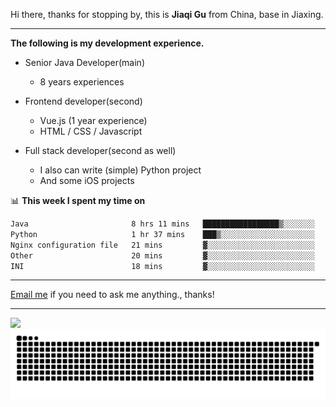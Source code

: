 Hi there, thanks for stopping by, this is **Jiaqi Gu** from China, base in Jiaxing.

---

**The following is my development experience.**

- Senior Java Developer(main)
  - 8 years experiences

- Frontend developer(second)
  - Vue.js (1 year experience)
  - HTML / CSS / Javascript
  
- Full stack developer(second as well)
  - I also can write (simple) Python project
  - And some iOS projects

📊 **This week I spent my time on**
<!--START_SECTION:waka-->

```txt
Java                       8 hrs 11 mins   █████████████████▒░░░░░░░   69.20 %
Python                     1 hr 37 mins    ███▒░░░░░░░░░░░░░░░░░░░░░   13.78 %
Nginx configuration file   21 mins         ▓░░░░░░░░░░░░░░░░░░░░░░░░   03.09 %
Other                      20 mins         ▓░░░░░░░░░░░░░░░░░░░░░░░░   02.85 %
INI                        18 mins         ▓░░░░░░░░░░░░░░░░░░░░░░░░   02.58 %
```

<!--END_SECTION:waka-->

---

[Email me](mailto:htk2klwgr@mozmail.com?subject=Hiring_from_GitHub) if you need to ask me anything., thanks!

---

![]( https://visitor-badge.glitch.me/badge?page_id=githubgujiaqi)
![]( https://github.com/droid-Q/droid-Q/raw/output/github-contribution-grid-snake.svg#gh-dark-mode-only)
